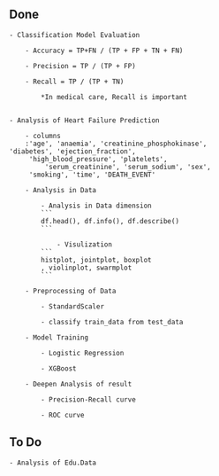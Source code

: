 ## Done

	- Classification Model Evaluation
	
		- Accuracy = TP+FN / (TP + FP + TN + FN)

		- Precision = TP / (TP + FP)

		- Recall = TP / (TP + TN)

			*In medical care, Recall is important


	- Analysis of Heart Failure Prediction

		- columns
		:'age', 'anaemia', 'creatinine_phosphokinase', 			'diabetes', 'ejection_fraction', 
		 'high_blood_pressure', 'platelets',
       		 'serum_creatinine', 'serum_sodium', 'sex',
		 'smoking', 'time', 'DEATH_EVENT'

		- Analysis in Data

			- Analysis in Data dimension
			```
			df.head(), df.info(), df.describe()
			```

				- Visulization
			```
			histplot, jointplot, boxplot
			, violinplot, swarmplot
			```

		- Preprocessing of Data

			- StandardScaler

			- classify train_data from test_data

		- Model Training

			- Logistic Regression

			- XGBoost

		- Deepen Analysis of result

			- Precision-Recall curve

			- ROC curve

## To Do

	- Analysis of Edu.Data
